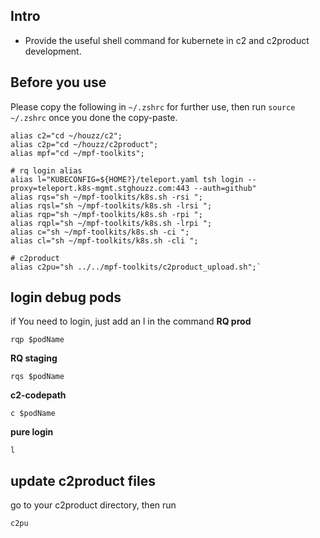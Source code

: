 ## Intro
- Provide the useful shell command for kubernete in c2 and c2product development.

## Before you use
Please copy the following in `~/.zshrc` for further use, then run `source ~/.zshrc` once you done the copy-paste.
```shell 
alias c2="cd ~/houzz/c2";
alias c2p="cd ~/houzz/c2product";
alias mpf="cd ~/mpf-toolkits";

# rq login alias
alias l="KUBECONFIG=${HOME?}/teleport.yaml tsh login --proxy=teleport.k8s-mgmt.stghouzz.com:443 --auth=github"
alias rqs="sh ~/mpf-toolkits/k8s.sh -rsi ";
alias rqsl="sh ~/mpf-toolkits/k8s.sh -lrsi ";
alias rqp="sh ~/mpf-toolkits/k8s.sh -rpi ";
alias rqpl="sh ~/mpf-toolkits/k8s.sh -lrpi ";
alias c="sh ~/mpf-toolkits/k8s.sh -ci ";
alias cl="sh ~/mpf-toolkits/k8s.sh -cli ";

# c2product
alias c2pu="sh ../../mpf-toolkits/c2product_upload.sh";`
```

## login debug pods
if You need to login, just add an l in the command
**RQ prod**
```shell 
rqp $podName
```
**RQ staging**
```shell 
rqs $podName
```
**c2-codepath** 
```shell 
c $podName
```
**pure login**
```shell 
l
```
## update c2product files
go to your c2product directory, then run 
```shell 
c2pu
```

